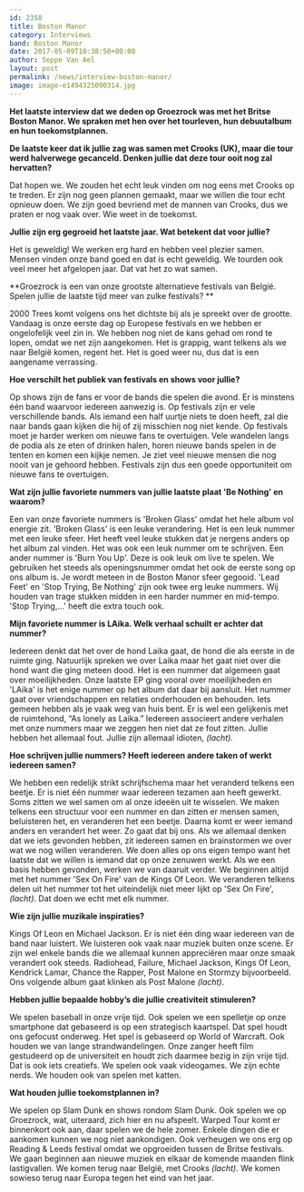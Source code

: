 ```yaml
---
id: 2358
title: Boston Manor
category: Interviews
band: Boston Manor
date: 2017-05-09T10:38:50+00:00
author: Seppe Van Ael
layout: post
permalink: /news/interview-boston-manor/
image: image-e1494325090314.jpg
---
```

**Het laatste interview dat we deden op Groezrock was met het Britse Boston Manor. We spraken met hen over het tourleven, hun debuutalbum en hun toekomstplannen.**

**De laatste keer dat ik jullie zag was samen met Crooks (UK), maar die tour werd halverwege gecanceld. Denken jullie dat deze tour ooit nog zal hervatten?**

Dat hopen we. We zouden het echt leuk vinden om nog eens met Crooks op te treden. Er zijn nog geen plannen gemaakt, maar we willen die tour echt opnieuw doen. We zijn goed bevriend met de mannen van Crooks, dus we praten er nog vaak over. Wie weet in de toekomst.

**Jullie zijn erg gegroeid het laatste jaar. Wat betekent dat voor jullie?**

Het is geweldig! We werken erg hard en hebben veel plezier samen. Mensen vinden onze band goed en dat is echt geweldig. We tourden ook veel meer het afgelopen jaar. Dat vat het zo wat samen.

**Groezrock is een van onze grootste alternatieve festivals van België. Spelen jullie de laatste tijd meer van zulke festivals? **

2000 Trees komt volgens ons het dichtste bij als je spreekt over de grootte. Vandaag is onze eerste dag op Europese festivals en we hebben er ongelofelijk veel zin in. We hebben nog niet de kans gehad om rond te lopen, omdat we net zijn aangekomen. Het is grappig, want telkens als we naar België komen, regent het. Het is goed weer nu, dus dat is een aangename verrassing.

**Hoe verschilt het publiek van festivals en shows voor jullie?**

Op shows zijn de fans er voor de bands die spelen die avond. Er is minstens één band waarvoor iedereen aanwezig is. Op festivals zijn er vele verschillende bands. Als iemand een half uurtje niets te doen heeft, zal die naar bands gaan kijken die hij of zij misschien nog niet kende. Op festivals moet je harder werken om nieuwe fans te overtuigen. Vele wandelen langs de podia als ze eten of drinken halen, horen nieuwe bands spelen in de tenten en komen een kijkje nemen. Je ziet veel nieuwe mensen die nog nooit van je gehoord hebben. Festivals zijn dus een goede opportuniteit om nieuwe fans te overtuigen.

**Wat zijn jullie favoriete nummers van jullie laatste plaat 'Be Nothing' en waarom?**

Een van onze favoriete nummers is 'Broken Glass' omdat het hele album vol energie zit. 'Broken Glass' is een leuke verandering. Het is een leuk nummer met een leuke sfeer. Het heeft veel leuke stukken dat je nergens anders op het album zal vinden. Het was ook een leuk nummer om te schrijven. Een ander nummer is 'Burn You Up'. Deze is ook leuk om live te spelen. We gebruiken het steeds als openingsnummer omdat het ook de eerste song op ons album is. Je wordt meteen in de Boston Manor sfeer gegooid. 'Lead Feet' en 'Stop Trying, Be Nothing' zijn ook twee erg leuke nummers. Wij houden van trage stukken midden in een harder nummer en mid-tempo. 'Stop Trying,…' heeft die extra touch ook.

**Mijn favoriete nummer is LAika. Welk verhaal schuilt er achter dat nummer?**

Iedereen denkt dat het over de hond Laika gaat, de hond die als eerste in de ruimte ging. Natuurlijk spreken we over Laika maar het gaat niet over die hond want die ging meteen dood. Het is een nummer dat algemeen gaat over moeilijkheden. Onze laatste EP ging vooral over moeilijkheden en 'LAika' is het enige nummer op het album dat daar bij aansluit. Het nummer gaat over vriendschappen en relaties onderhouden en behouden. Iets gemeen hebben als je vaak weg van huis bent. Er is wel een gelijkenis met de ruimtehond, “As lonely as Laika.” Iedereen associeert andere verhalen met onze nummers maar we zeggen hen niet dat ze fout zitten. Jullie hebben het allemaal fout. Jullie zijn allemaal idioten, _(lacht)._

**Hoe schrijven jullie nummers? Heeft iedereen andere taken of werkt iedereen samen?**

We hebben een redelijk strikt schrijfschema maar het veranderd telkens een beetje. Er is niet één nummer waar iedereen tezamen aan heeft gewerkt. Soms zitten we wel samen om al onze ideeën uit te wisselen. We maken telkens een structuur voor een nummer en dan zitten er mensen samen, beluisteren het, en veranderen het een beetje. Daarna komt er weer iemand anders en verandert het weer. Zo gaat dat bij ons. Als we allemaal denken dat we iets gevonden hebben, zit iedereen samen en brainstormen we over wat we nog willen veranderen. We doen alles op ons eigen tempo want het laatste dat we willen is iemand dat op onze zenuwen werkt. Als we een basis hebben gevonden, werken we van daaruit verder. We beginnen altijd met het nummer 'Sex On Fire' van de Kings Of Leon. We veranderen telkens delen uit het nummer tot het uiteindelijk niet meer lijkt op 'Sex On Fire', _(lacht)_. Dat doen we echt met elk nummer.

**Wie zijn jullie muzikale inspiraties?**

Kings Of Leon en Michael Jackson. Er is niet één ding waar iedereen van de band naar luistert. We luisteren ook vaak naar muziek buiten onze scene. Er zijn wel enkele bands die we allemaal kunnen appreciëren maar onze smaak verandert ook steeds. Radiohead, Failure, Michael Jackson, Kings Of Leon, Kendrick Lamar, Chance the Rapper, Post Malone en Stormzy bijvoorbeeld. Ons volgende album gaat klinken als Post Malone _(lacht)_.

**Hebben jullie bepaalde hobby’s die jullie creativiteit stimuleren?**

We spelen baseball in onze vrije tijd. Ook spelen we een spelletje op onze smartphone dat gebaseerd is op een strategisch kaartspel. Dat spel houdt ons gefocust onderweg. Het spel is gebaseerd op World of Warcraft. Ook houden we van lange strandwandelingen. Onze zanger heeft film gestudeerd op de universiteit en houdt zich daarmee bezig in zijn vrije tijd. Dat is ook iets creatiefs. We spelen ook vaak videogames. We zijn echte nerds. We houden ook van spelen met katten.

**Wat houden jullie toekomstplannen in?**

We spelen op Slam Dunk en shows rondom Slam Dunk. Ook spelen we op Groezrock, wat, uiteraard, zich hier en nu afspeelt. Warped Tour komt er binnenkort ook aan, daar spelen we de hele zomer. Enkele dingen die er aankomen kunnen we nog niet aankondigen. Ook verheugen we ons erg op Reading & Leeds festival omdat we opgroeiden tussen de Britse festivals. We gaan beginnen aan nieuwe muziek en elkaar de komende maanden flink lastigvallen. We komen terug naar België, met Crooks _(lacht)._ We komen sowieso terug naar Europa tegen het eind van het jaar.

&nbsp;